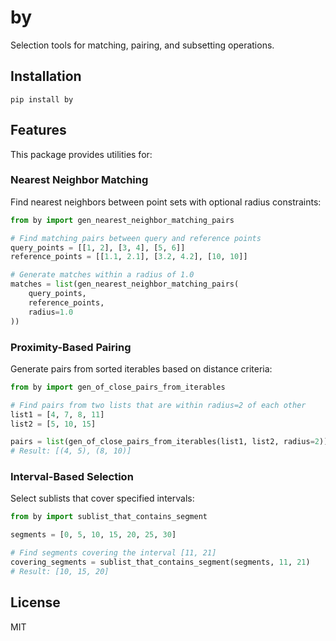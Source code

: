 # by

Selection tools for matching, pairing, and subsetting operations.

## Installation

```
pip install by
```

## Features

This package provides utilities for:

### Nearest Neighbor Matching

Find nearest neighbors between point sets with optional radius constraints:

```python
from by import gen_nearest_neighbor_matching_pairs

# Find matching pairs between query and reference points
query_points = [[1, 2], [3, 4], [5, 6]]
reference_points = [[1.1, 2.1], [3.2, 4.2], [10, 10]]

# Generate matches within a radius of 1.0
matches = list(gen_nearest_neighbor_matching_pairs(
    query_points, 
    reference_points,
    radius=1.0
))
```

### Proximity-Based Pairing

Generate pairs from sorted iterables based on distance criteria:

```python
from by import gen_of_close_pairs_from_iterables

# Find pairs from two lists that are within radius=2 of each other
list1 = [4, 7, 8, 11]
list2 = [5, 10, 15]

pairs = list(gen_of_close_pairs_from_iterables(list1, list2, radius=2))
# Result: [(4, 5), (8, 10)]
```

### Interval-Based Selection

Select sublists that cover specified intervals:

```python
from by import sublist_that_contains_segment

segments = [0, 5, 10, 15, 20, 25, 30]

# Find segments covering the interval [11, 21]
covering_segments = sublist_that_contains_segment(segments, 11, 21)
# Result: [10, 15, 20]
```

## License

MIT
